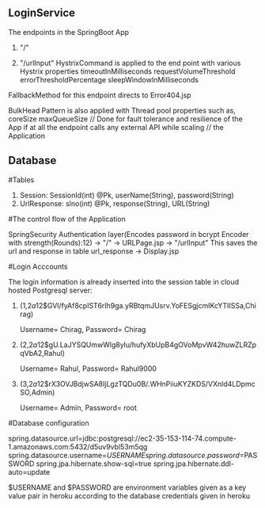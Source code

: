 ## LoginService

The endpoints in the SpringBoot App

1. "/"

2. "/urlInput"
HystrixCommand is applied to the end point with various Hystrix properties 
timeoutInMilliseconds
requestVolumeThreshold
errorThresholdPercentage
sleepWindowInMilliseconds

FallbackMethod for this endpoint directs to Error404.jsp

BulkHead Pattern is also applied with Thread pool properties such as,
coreSize
maxQueueSize
// Done for fault tolerance and resilience of the App if at all the endpoint calls any external API while scaling
// the Application 

## Database

#Tables
1. Session: SessionId(int) @Pk, userName(String), password(String)
2. UrlResponse: slno(int) @Pk, response(String), URL(String)

#The control flow of the Application

SpringSecurity Authentication layer(Encodes password in bcrypt Encoder with strength(Rounds):12) -> "/" ->
URLPage.jsp -> "/urlInput" This saves the url and response in table url_response -> Display.jsp

#Login Acccounts

The login information is already inserted into the session table in cloud hosted Postgresql server:

1. (1,$2a$12$GVl/fyAf8cpIST6rIh9ga.yRBtqmJUsrv.YoFESgjcmIKcYTIISSa,Chirag)
   
   Username= Chirag, Password= Chirag
   
2. (2,$2a$12$gU.LaJYSQUmwWlg8ylu/hufyXbUpB4gOVoMpvW42huwZLRZpqVbA2,Rahul)

   Username= Rahul, Password= Rahul9000
   
3. (3,$2a$12$rX3OVJBdjwSA8IjLgzTQDu0B/.WHnPiiuKYZKDS/VXnld4LDpmcSO,Admin)

   Username= Admin, Password= root

#Database configuration

spring.datasource.url=jdbc:postgresql://ec2-35-153-114-74.compute-1.amazonaws.com:5432/d5uv9vbl53m5qg
spring.datasource.username=$USERNAME
spring.datasource.password=$PASSWORD
spring.jpa.hibernate.show-sql=true
spring.jpa.hibernate.ddl-auto=update

$USERNAME and $PASSWORD are environment variables given as a key value pair in heroku according 
to the database credentials given in heroku
